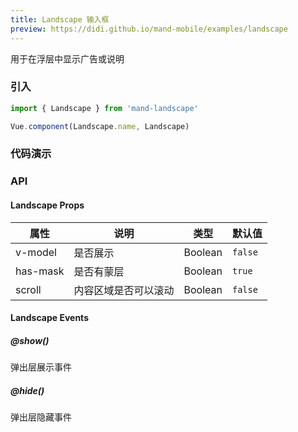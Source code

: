```yaml
---
title: Landscape 输入框
preview: https://didi.github.io/mand-mobile/examples/landscape
---
```


用于在浮层中显示广告或说明

### 引入

```javascript
import { Landscape } from 'mand-landscape'

Vue.component(Landscape.name, Landscape)
```

### 代码演示
<!-- DEMO -->

### API

#### Landscape Props
|属性 | 说明 | 类型 | 默认值|
|----|-----|------|------|
|v-model|是否展示|Boolean|`false`|
|has-mask|是否有蒙层|Boolean|`true`|
|scroll|内容区域是否可以滚动|Boolean|`false`|

#### Landscape Events

##### @show()
弹出层展示事件

##### @hide()
弹出层隐藏事件
